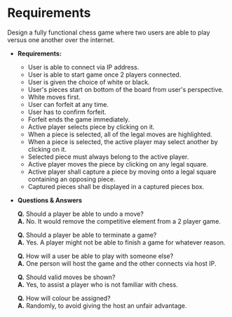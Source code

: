 # **Requirements**

Design a fully functional chess game where two users are able to play versus one another over the internet.

* **Requirements:**
    * User is able to connect via IP address.
    * User is able to start game once 2 players connected.
    * User is given the choice of white or black.
    * User's pieces start on bottom of the board from user's perspective.
    * White moves first.
    * User can forfeit at any time.
    * User has to confirm forfeit.
    * Forfeit ends the game immediately.
    * Active player selects piece by clicking on it.
    * When a piece is selected, all of the legal moves are highlighted.
    * When a piece is selected, the active player may select another by clicking on it.
    * Selected piece must always belong to the active player.
    * Active player moves the piece by clicking on any legal square.
    * Active player shall capture a piece by moving onto a legal square containing an opposing piece.
    * Captured pieces shall be displayed in a captured pieces box.


* **Questions & Answers**  


     **Q.**  Should a player be able to undo a move?  
     **A.**  No. It would remove the competitive element from a 2 player game.  
     
     **Q.**  Should a player be able to terminate a game?  
     **A.**  Yes. A player might not be able to finish a game for whatever reason.  
     
     **Q.** How will a user be able to play with someone else?  
     **A.** One person will host the game and the other connects via host IP.  
		
     **Q.** Should valid moves be shown?  
     **A.** Yes, to assist a player who is not familiar with chess.  
     
     **Q.** How will colour be assigned?  
     **A.** Randomly, to avoid giving the host an unfair advantage.  

